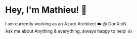 # Hey, I'm Mathieu! 👋

I am currently working as an Azure Architect ☁️ @ ConXioN.\
Ask me about Anything & everything, always happy to help! 👍
